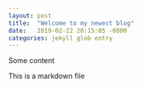 ```yaml
---
layout: post
title:  "Welcome to my newest blog"
date:   2019-02-22 20:15:05 -0800
categories: jekyll glob entry
---
```

<!-- 
I guess this is a comment in markdown
above is the "front matter" that defines layout and format of the post/content
changing that date in the front matter actually changes the URL

  -->
  
Some content

This is a markdown file